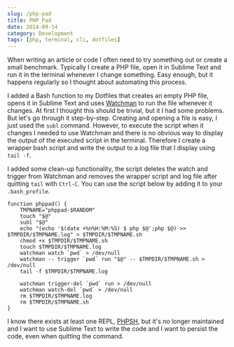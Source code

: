 ```yaml
---
slug: /php-pad
title: PHP Pad
date: 2014-09-14
category: Development
tags: [php, terminal, cli, dotfiles]
---
```


When writing an article or code I often need to try something out or create a small benchmark. Typically I create a PHP file, open it in Sublime Text and run it in the terminal whenever I change something. Easy enough, but it happens regularly so I thought about automating this process.

I added a Bash function to my Dotfiles that creates an empty PHP file, opens it in Sublime Text and uses [Watchman](https://facebook.github.io/watchman/) to run the file whenever it changes. At first I thought this should be trivial, but it I had some problems. But let's go through it step-by-step. Creating and opening a file is easy, I just used the `subl` command. However, to execute the script when it changes I needed to use Watchman and there is no obvious way to display the output of the executed script in the terminal. Therefore I create a wrapper bash script and write the output to a log file that I display using `tail -f`.

I added some clean-up functionality, the script deletes the watch and trigger from Watchman and removes the wrapper script and log file after quitting `tail` with `Ctrl-C`. You can use the script below by adding it to your `.bash_profile`.

```shell
function phppad() {
    TMPNAME="phppad-$RANDOM"
    touch "$@"
    subl "$@"
    echo "(echo '$(date +%n%H:%M:%S) $ php $@';php $@) >> $TMPDIR/$TMPNAME.log" > $TMPDIR/$TMPNAME.sh
    chmod +x $TMPDIR/$TMPNAME.sh
    touch $TMPDIR/$TMPNAME.log
    watchman watch `pwd` > /dev/null
    watchman -- trigger `pwd` run "$@" -- $TMPDIR/$TMPNAME.sh > /dev/null
    tail -f $TMPDIR/$TMPNAME.log

    watchman trigger-del `pwd` run > /dev/null
    watchman watch-del `pwd` > /dev/null
    rm $TMPDIR/$TMPNAME.log
    rm $TMPDIR/$TMPNAME.sh
}
```

I know there exists at least one REPL, [PHPSH](https://github.com/facebookarchive/phpsh), but it's no longer maintained and I want to use Sublime Text to write the code and I want to persist the code, even when quitting the command.
